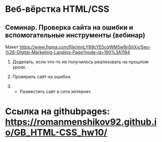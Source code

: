 # Веб-вёрстка HTML/CSS

## Семинар. Проверка сайта на ошибки и вспомогательные инструменты (вебинар)

Макет https://www.figma.com/file/mnLY69cYE5cqWM5w6n5hXx/Seo-%26-Digital-Marketing-Landing-Page?node-id=190%3A1194

1. Доделать, если что-то не получилось реализовать на прошлом уроке.

2. Проверить сайт на ошибки.

3. - Разместить сайт в сети интернет.

# Ссылка на githubpages: https://romanmenshikov92.github.io/GB_HTML-CSS_hw10/
